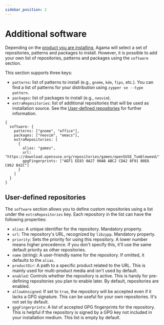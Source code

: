 ```yaml
---
sidebar_position: 2
---
```


# Additional software

Depending on the [product you are installing](./product), Agama will select a set of repositories,
patterns and packages to install. However, it is possible to add your own list of repositories,
patterns and packages using the `software` section.

This section supports three keys:

- `patterns`: list of patterns to install (e.g., `gnome`, `kde`, `fips`, etc.). You can find a list
  of patterns for your distribution using `zypper se --type pattern`.
- `packages`: list of packages to install (e.g., `neovim`).
- `extraRepositories`: list of additional repositories that will be used as installation source. See
  the [User-defined repositories](#user-defined-repositories) for further information.

```jsonnet
{
  software: {
    patterns: ["gnome", "office"],
    packages: ["neovim", "emacs"],
    extraRepositories: [
      {
        alias: "games",
        url: "https://download.opensuse.org/repositories/games/openSUSE_Tumbleweed/",
        gpgFingerprints: ["AEF1 EE83 0A27 90AB ABC2 CDA2 8F91 B0E6 C862 B42C"]
      }
    ]
  }
}
```

## User-defined repositories

The `software` section allows you to define custom repositories using a list under the
`extraRepositories` key. Each repository in the list can have the following properties:

- `alias`: A unique identifier for the repository. Mandatory property.
- `url`: The repository's URL, recognized by `libzypp`. Mandatory property.
- `priority`: Sets the priority for using this repository. A lower number means higher precedence.
  If you don't specify this, it'll use the same default priority as other repositories.
- `name` (string): A user-friendly name for the repository. If omitted, it defaults to the `alias`.
- `productDir`: A path to a specific product related to the URL. This is mainly used for
  multi-product media and isn't used by default.
- `enabled`: Controls whether the repository is active. This is handy for pre-defining repositories
  you plan to enable later. By default, repositories are enabled.
- `allowUnsigned`: If set to `true`, the repository will be accepted even if it lacks a GPG
  signature. This can be useful for your own repositories. It's not set by default.
- `gpgFingerprints`: A list of accepted GPG fingerprints for the repository. This is helpful if the
  repository is signed by a GPG key not included in your installation medium. This list is empty by
  default.
